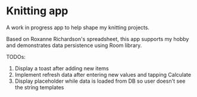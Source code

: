 # Knitting app

A work in progress app to help shape my knitting projects.

Based on Roxanne Richardson's spreadsheet, this app supports my hobby and demonstrates data persistence using Room library.

TODOs:
1. Display a toast after adding new items
2. Implement refresh data after entering new values and tapping Calculate
3. Display placeholder while data is loaded from DB so user doesn't see the string templates
